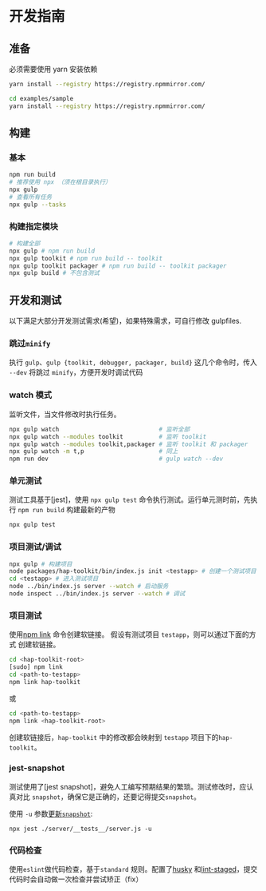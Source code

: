 # 开发指南

## 准备

必须需要使用 yarn 安装依赖

```sh
yarn install --registry https://registry.npmmirror.com/

cd examples/sample
yarn install --registry https://registry.npmmirror.com/
```

## 构建

### 基本

```sh
npm run build
# 推荐使用 npx （须在根目录执行）
npx gulp
# 查看所有任务
npx gulp --tasks
```

### 构建指定模块

```sh
# 构建全部
npx gulp # npm run build
npx gulp toolkit # npm run build -- toolkit
npx gulp toolkit packager # npm run build -- toolkit packager
npx gulp build # 不包含测试
```

## 开发和测试

以下满足大部分开发测试需求(希望)，如果特殊需求，可自行修改 gulpfiles.

### 跳过`minify`

执行 `gulp`、`gulp {toolkit, debugger, packager, build}` 这几个命令时，传入
`--dev` 将跳过 `minify`，方便开发时调试代码

### watch 模式

监听文件，当文件修改时执行任务。

```sh
npx gulp watch                            # 监听全部
npx gulp watch --modules toolkit          # 监听 toolkit
npx gulp watch --modules toolkit,packager # 监听 toolkit 和 packager
npx gulp watch -m t,p                     # 同上
npm run dev                               # gulp watch --dev
```

### 单元测试

测试工具基于[jest]，使用 `npx gulp test` 命令执行测试。运行单元测时前，先执行 `npm run build` 构建最新的产物

```sh
npx gulp test
```

### 项目测试/调试

```sh
npx gulp # 构建项目
node packages/hap-toolkit/bin/index.js init <testapp> # 创建一个测试项目
cd <testapp> # 进入测试项目
node ../bin/index.js server --watch # 启动服务
node inspect ../bin/index.js server --watch # 调试
```

### 项目测试

使用[npm link] 命令创建软链接。 假设有测试项目 `testapp`，则可以通过下面的方式
创建软链接。

```sh
cd <hap-toolkit-root>
[sudo] npm link
cd <path-to-testapp>
npm link hap-toolkit
```

或

```sh
cd <path-to-testapp>
npm link <hap-toolkit-root>
```

创建软链接后，`hap-toolkit` 中的修改都会映射到 `testapp` 项目下的`hap-toolkit`。

### jest-snapshot

测试使用了[jest snapshot]，避免人工编写预期结果的繁琐。测试修改时，应认真对比
`snapshot`，确保它是正确的，还要记得提交`snapshot`。

使用 `-u` 参数[更新`snapshot`][update-jest-snapshot]:

```shell
npx jest ./server/__tests__/server.js -u
```

### 代码检查

使用`eslint`做代码检查，基于`standard` 规则。配置了[husky] 和[lint-staged]，提交
代码时会自动做一次检查并尝试矫正（fix）

[npm link]: https://docs.npmjs.com/cli/link.html
[husky]: https://github.com/typicode/husky
[lint-staged]: https://github.com/okonet/lint-staged
[jest-snapshot]: https://jestjs.io/docs/en/snapshot-testing
[update-jest-snapshot]: https://jestjs.io/docs/en/snapshot-testing
